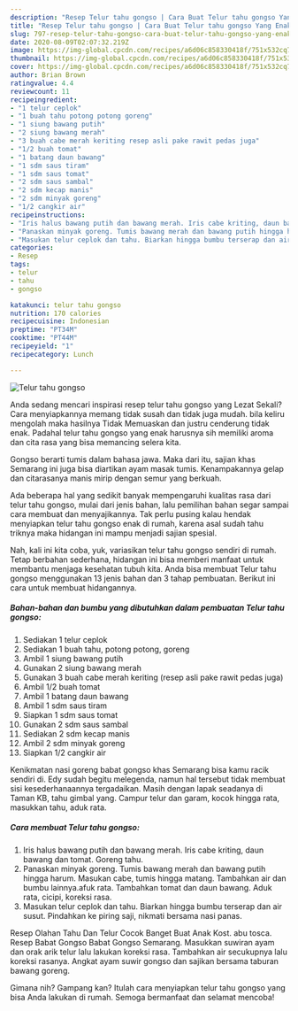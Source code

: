 ```yaml
---
description: "Resep Telur tahu gongso | Cara Buat Telur tahu gongso Yang Enak dan Simpel"
title: "Resep Telur tahu gongso | Cara Buat Telur tahu gongso Yang Enak dan Simpel"
slug: 797-resep-telur-tahu-gongso-cara-buat-telur-tahu-gongso-yang-enak-dan-simpel
date: 2020-08-09T02:07:32.219Z
image: https://img-global.cpcdn.com/recipes/a6d06c858330418f/751x532cq70/telur-tahu-gongso-foto-resep-utama.jpg
thumbnail: https://img-global.cpcdn.com/recipes/a6d06c858330418f/751x532cq70/telur-tahu-gongso-foto-resep-utama.jpg
cover: https://img-global.cpcdn.com/recipes/a6d06c858330418f/751x532cq70/telur-tahu-gongso-foto-resep-utama.jpg
author: Brian Brown
ratingvalue: 4.4
reviewcount: 11
recipeingredient:
- "1 telur ceplok"
- "1 buah tahu potong potong goreng"
- "1 siung bawang putih"
- "2 siung bawang merah"
- "3 buah cabe merah keriting resep asli pake rawit pedas juga"
- "1/2 buah tomat"
- "1 batang daun bawang"
- "1 sdm saus tiram"
- "1 sdm saus tomat"
- "2 sdm saus sambal"
- "2 sdm kecap manis"
- "2 sdm minyak goreng"
- "1/2 cangkir air"
recipeinstructions:
- "Iris halus bawang putih dan bawang merah. Iris cabe kriting, daun bawang dan tomat. Goreng tahu."
- "Panaskan minyak goreng. Tumis bawang merah dan bawang putih hingga harum. Masukan cabe, tumis hingga matang. Tambahkan air dan bumbu lainnya.afuk rata. Tambahkan tomat dan daun bawang. Aduk rata, cicipi, koreksi rasa."
- "Masukan telur ceplok dan tahu. Biarkan hingga bumbu terserap dan air susut. Pindahkan ke piring saji, nikmati bersama nasi panas."
categories:
- Resep
tags:
- telur
- tahu
- gongso

katakunci: telur tahu gongso 
nutrition: 170 calories
recipecuisine: Indonesian
preptime: "PT34M"
cooktime: "PT44M"
recipeyield: "1"
recipecategory: Lunch

---
```



![Telur tahu gongso](https://img-global.cpcdn.com/recipes/a6d06c858330418f/751x532cq70/telur-tahu-gongso-foto-resep-utama.jpg)

Anda sedang mencari inspirasi resep telur tahu gongso yang Lezat Sekali? Cara menyiapkannya memang tidak susah dan tidak juga mudah. bila keliru mengolah maka hasilnya Tidak Memuaskan dan justru cenderung tidak enak. Padahal telur tahu gongso yang enak harusnya sih memiliki aroma dan cita rasa yang bisa memancing selera kita.

Gongso berarti tumis dalam bahasa jawa. Maka dari itu, sajian khas Semarang ini juga bisa diartikan ayam masak tumis. Kenampakannya gelap dan citarasanya manis mirip dengan semur yang berkuah.

Ada beberapa hal yang sedikit banyak mempengaruhi kualitas rasa dari telur tahu gongso, mulai dari jenis bahan, lalu pemilihan bahan segar sampai cara membuat dan menyajikannya. Tak perlu pusing kalau hendak menyiapkan telur tahu gongso enak di rumah, karena asal sudah tahu triknya maka hidangan ini mampu menjadi sajian spesial.


Nah, kali ini kita coba, yuk, variasikan telur tahu gongso sendiri di rumah. Tetap berbahan sederhana, hidangan ini bisa memberi manfaat untuk membantu menjaga kesehatan tubuh kita. Anda bisa membuat Telur tahu gongso menggunakan 13 jenis bahan dan 3 tahap pembuatan. Berikut ini cara untuk membuat hidangannya.

<!--inarticleads1-->

##### Bahan-bahan dan bumbu yang dibutuhkan dalam pembuatan Telur tahu gongso:

1. Sediakan 1 telur ceplok
1. Sediakan 1 buah tahu, potong potong, goreng
1. Ambil 1 siung bawang putih
1. Gunakan 2 siung bawang merah
1. Gunakan 3 buah cabe merah keriting (resep asli pake rawit pedas juga)
1. Ambil 1/2 buah tomat
1. Ambil 1 batang daun bawang
1. Ambil 1 sdm saus tiram
1. Siapkan 1 sdm saus tomat
1. Gunakan 2 sdm saus sambal
1. Sediakan 2 sdm kecap manis
1. Ambil 2 sdm minyak goreng
1. Siapkan 1/2 cangkir air


Kenikmatan nasi goreng babat gongso khas Semarang bisa kamu racik sendiri di. Edy sudah begitu melegenda, namun hal tersebut tidak membuat sisi kesederhanaannya tergadaikan. Masih dengan lapak seadanya di Taman KB, tahu gimbal yang. Campur telur dan garam, kocok hingga rata, masukkan tahu, aduk rata. 

<!--inarticleads2-->

##### Cara membuat Telur tahu gongso:

1. Iris halus bawang putih dan bawang merah. Iris cabe kriting, daun bawang dan tomat. Goreng tahu.
1. Panaskan minyak goreng. Tumis bawang merah dan bawang putih hingga harum. Masukan cabe, tumis hingga matang. Tambahkan air dan bumbu lainnya.afuk rata. Tambahkan tomat dan daun bawang. Aduk rata, cicipi, koreksi rasa.
1. Masukan telur ceplok dan tahu. Biarkan hingga bumbu terserap dan air susut. Pindahkan ke piring saji, nikmati bersama nasi panas.


Resep Olahan Tahu Dan Telur Cocok Banget Buat Anak Kost. abu tosca. Resep Babat Gongso Babat Gongso Semarang. Masukkan suwiran ayam dan orak arik telur lalu lakukan koreksi rasa. Tambahkan air secukupnya lalu koreksi rasanya. Angkat ayam suwir gongso dan sajikan bersama taburan bawang goreng. 

Gimana nih? Gampang kan? Itulah cara menyiapkan telur tahu gongso yang bisa Anda lakukan di rumah. Semoga bermanfaat dan selamat mencoba!
